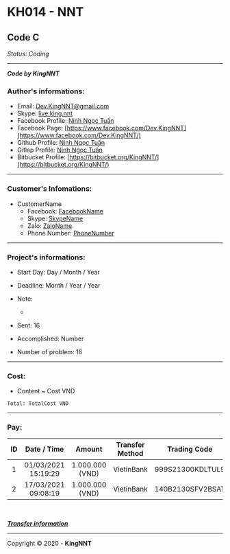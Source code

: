 # KH014 - NNT

## Code C

_Status: Coding_

---

**_Code by KingNNT_**

### Author's informations:

-   Email: [Dev.KingNNT@gmail.com](mailto:Dev.KingNNT@gmail.com)
-   Skype: [live:king.nnt](https://join.skype.com/invite/eqRpzcC8cGsf/)
-   Facebook Profile: [Ninh Ngọc Tuấn](https://www.facebook.com/Kinggg.NNT/)
-   Facebook Page: [https://www.facebook.com/Dev.KingNNT](https://www.facebook.com/Dev.KingNNT/)
-   Github Profile: [Ninh Ngọc Tuấn](https://github.com/KingNNT/)
-   Gitlap Profile: [Ninh Ngọc Tuấn](https://gitlab.com/Dev.KingNNT/)
-   Bitbucket Profile: [https://bitbucket.org/KingNNT/](https://bitbucket.org/KingNNT/)

---

### Customer's Infomations:

-   CustomerName
    -   Facebook: [FacebookName](https://www.facebook.com/IDFaceBook)
    -   Skype: [SkypeName](IDSkype)
    -   Zalo: [ZaloName](https://zalo.me/IDZalo)
    -   Phone Number: [PhoneNumber](telto:PhoneNumber)

---

### Project's informations:

-   Start Day: Day / Month / Year
-   Deadline: Month / Year / Year
-   Note:

    -

-   Sent: 16
-   Accomplished: Number
-   Number of problem: 16

---

### Cost:

-   Content ~ Cost VND

```
Total: TotalCost VND
```

---

### Pay:

| ID  |     Date / Time     |     Amount      | Transfer Method |   Trading Code   |
| :-: | :-----------------: | :-------------: | :-------------: | :--------------: |
|  1  | 01/03/2021 15:19:29 | 1.000.000 (VND) |   VietinBank    | 999S21300KDLTUL9 |
|  2  | 17/03/2021 09:08:19 | 1.000.000 (VND) |   VietinBank    | 140B2130SFV2BSAT |

<br />

**_[Transfer information](https://github.com/KingNNT/KingNNT/blob/master/Donate.md)_**

---

Copyright © 2020 - **KingNNT**
